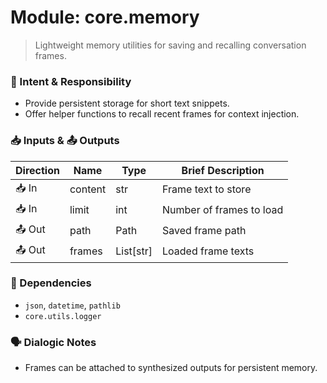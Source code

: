 # Module: core.memory
> Lightweight memory utilities for saving and recalling conversation frames.

### 🎯 Intent & Responsibility
- Provide persistent storage for short text snippets.
- Offer helper functions to recall recent frames for context injection.

### 📥 Inputs & 📤 Outputs
| Direction | Name | Type | Brief Description |
|-----------|------|------|-------------------|
| 📥 In | content | str | Frame text to store |
| 📥 In | limit | int | Number of frames to load |
| 📤 Out | path | Path | Saved frame path |
| 📤 Out | frames | List[str] | Loaded frame texts |

### 🔗 Dependencies
- `json`, `datetime`, `pathlib`
- `core.utils.logger`

### 🗣 Dialogic Notes
- Frames can be attached to synthesized outputs for persistent memory.
